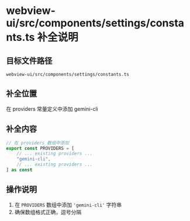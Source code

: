 # webview-ui/src/components/settings/constants.ts 补全说明

## 目标文件路径

`webview-ui/src/components/settings/constants.ts`

## 补全位置

在 providers 常量定义中添加 gemini-cli

## 补全内容

```typescript
// 在 providers 数组中添加
export const PROVIDERS = [
	// ... existing providers ...
	"gemini-cli",
	// ... existing providers ...
] as const
```

## 操作说明

1. 在 `PROVIDERS` 数组中添加 `'gemini-cli'` 字符串
2. 确保数组格式正确，逗号分隔
